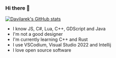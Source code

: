 ### Hi there 👋

<!--
**Davilarek/Davilarek** is a ✨ _special_ ✨ repository because its `README.md` (this file) appears on your GitHub profile.

Here are some ideas to get you started:

- 🔭 I’m currently working on ...
- 🌱 I’m currently learning ...
- 👯 I’m looking to collaborate on ...
- 🤔 I’m looking for help with ...
- 💬 Ask me about ...
- 📫 How to reach me: ...
- 😄 Pronouns: ...
- ⚡ Fun fact: ...
-->

[![Davilarek's GitHub stats](https://github-readme-stats.vercel.app/api?username=Davilarek&theme=highcontrast)](https://github.com/anuraghazra/github-readme-stats)

- I know JS, C#, Lua, C++, GDScript and Java
- I'm not a good designer
- I'm currently learning C++ and Rust
- I use VSCodium, Visual Studio 2022 and Intellij
- I love open source software
